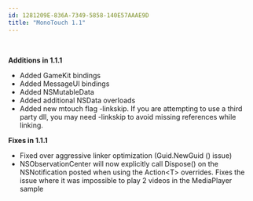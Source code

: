 ```yaml
---
id: 1281209E-836A-7349-5858-140E57AAAE9D
title: "MonoTouch 1.1"
---
```


&nbsp;

 **Additions in 1.1.1**

-  Added GameKit bindings
-  Added MessageUI bindings
-  Added NSMutableData
-  Added additional NSData overloads
-  Added new mtouch flag -linkskip. If you are attempting to use a third party dll, you may need -linkskip to avoid missing references while linking. 


 **Fixes in 1.1.1**

-  Fixed over aggressive linker optimization (Guid.NewGuid () issue)
-  NSObservationCenter will now explicitly call Dispose() on the NSNotification posted when using the Action&lt;T&gt; overrides. Fixes the issue where it was impossible to play 2 videos in the MediaPlayer sample
